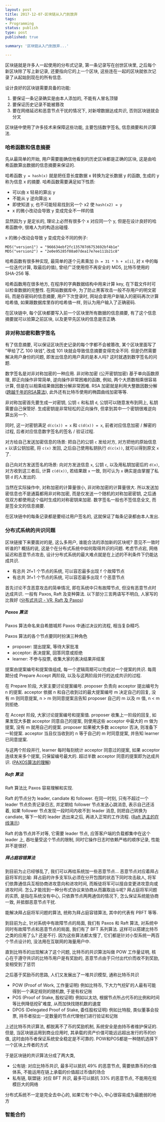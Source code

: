 ```yaml
---
layout: post
title: 2017-12-07-区块链从入门到放弃
tags:
- Programming
status: publish
type: post
published: true

summary: '区块链从入门到放弃...'

---
```


区块链就是许多人一起使用的分布式记录, 第一条记录写在创世区块里, 之后每个新区块除了写上新记录, 还要指向它的上一个区块, 这些连在一起的区块就依次记录了从起始到现在的所有信息.

设计良好的区块链需要具备的功能:

1. 要保证一条记录确实是由本人添加的, 不能有人冒名顶替
2. 要保证历史记录不能被篡改
3. 要在网络延迟和恶意节点干扰的情况下, 对新增数据达成共识, 否则区块链就会分叉

区块链中使用了许多技术来保障这些功能, 主要包括数字签名, 信息摘要和共识算法.



### 哈希函数和信息摘要

先从最简单的开始, 用户需要能确信他看到的历史区块都是正确的区块, 这是由哈希函数算出数据的信息摘要来保证的.

哈希函数 `y = hash(x)` 就是把任意长度数据 x 转换为定长数据 y 的函数, 生成的 y 称为信息 x 的摘要. 哈希函数需要满足如下性质:

- 可以由 x 轻易的算出 y
- 不能从 y 逆向算出 x
- 即使知道 y, 也不可能轻易找到另一个 x2 使 `hash(x2) = y`
- x 的微小改动会导致 y 变成完全不一样的值

显然因为 y 是定长的, 理论上必然有很多个 x 对应同一个 y, 但是在设计良好的哈希函数中, 很难人为的构造出碰撞.

x 的微小改动会导致 y 变成完全不同的例子:

    MD5("version1") = "966634ebf2fc135707d6753692bf4b1e"
    MD5("version2") = "2e0e95285f08a07dea17e7ee111b21c8"

哈希函数有很多种实现, 最简单的逐个元素乘加 (`h = 31 * h + x[i]`, 对 x 中的每一位迭代计算, 取最后的值), 曾经广泛使用但不再安全的 MD5, 比特币使用的 SHA-256 等.

哈希函数用在很多地方, 在程序的字典数据结构中用来计算 key, 在下载文件时可以检查数据的完整性. 在网站数据库中, 为了防止黑客攻击一般不存用户的明文密码, 而是存密码的信息摘要, 用户下次登录时, 网站会拿用户新输入的密码再次计算哈希值, 如果跟数据库里存的哈希值一样, 则认为用户输入了正确密码.

在区块链中, 每个区块都要写入前一个区块里所有数据的信息摘要, 有了这个信息摘要就可以验算之前区块, 以及更早先区块的信息是否正确.



### 非对称加密和数字签名

有了信息摘要, 可以保证区块历史记录的每个字都不会被篡改, 某个区块里面写了 "甲给了乙 100 块钱", 改成 101 块就会导致信息摘要变得完全不同. 但是仍然需要解决用户身份的问题, 即发出信息的用户真的是本人吗? 这时就遇到数字签名的问题.

数字签名是对非对称加密的一种应用. 非对称加密 (公开密钥加密) 基于单向函数原理, 即正向操作非常简单, 逆向操作非常困难的函数, 例如, 两个大质数相乘很容易计算, 但是在以相乘结果做因数分解非常困难. RSA 加密就是利用大整数因数分解 ([跨越千年的RSA算法](http://www.matrix67.com/blog/archives/5100)), 此外还有比特币使用的椭圆曲线加密等等.

非对称加密首先要生成一对密钥, 公钥 `c` 和私钥 `d`, 公钥可以随意发布到网上, 私钥需要自己保管好. 生成密钥是非常轻松的正向操作, 但拿到其中一个密钥很难逆向算出另一个.

同时, 这一对密钥满足 `d(c(x)) = x` 和 `c(d(x)) = x`, 前者对应信息加密 / 解密的过程, 后者对应信息数字签名的签名 / 验证过程.

对方给自己发送加密信息的场景: 把自己的公钥 `c` 发给对方, 对方把他的原始信息 `x` 以该公钥加密, 将 `c(x)` 发回, 之后自己使用私钥执行 `d(c(x))`, 就可以得到原文 `x` 了.

自己向对方发送签名的场景: 向对方发送信息 `x`, 公钥 `c`, 以及用私钥加密后的 `d(x)`, 对方收到这三者后, 计算 `c(d(x))`, 若结果跟 `x` 一致, 则可认为 `x` 确实是由掌握了私钥 `d` 的人发出的.

当然在实际操作中, 对称加密的计算量很小, 非对称加密的计算量很大. 所以发送加密信息也不是通篇都用非对称加密, 而是仅发送一个随机的对称加密密钥, 之后通信双方都使用这个临时生成的对称密钥来加密. 数字签名一般也不签信息全文, 而是签全文的信息摘要.

在区块链中的每条记录都是要经过用户签名的, 这就保证了每条记录都由本人发出.



### 分布式系统的共识问题

区块链接下来要面对的是, 这么多用户, 谁能合法的添加新的区块呢? 意见不一致时听谁的? 概括的说, 这是个在分布式系统中如何取得共识的问题. 考虑节点宕, 网络延迟和恶意节点攻击, 设计分布式系统的最大难点就是在上述的不利条件下仍能达成共识.

- 有总共 2f+1 个节点的系统, 可以容忍最多出现 f 个故障节点
- 有总共 3f+1 个节点的系统, 可以容忍最多出现 f 个恶意节点

首先讨论不含恶意攻击的简单情况, 即在系统中只有故障节点, 但没有恶意节点时达成共识. 一般有 Paxos, Raft 及变种算法. 以下部分三言两语写不明白, 人家写的比我好 ([分布式共识 - VR, Raft 及 Paxos](http://blog.kongfy.com/2016/05/%e5%88%86%e5%b8%83%e5%bc%8f%e5%85%b1%e8%af%86consensus%ef%bc%9aviewstamped%e3%80%81raft%e5%8f%8apaxos/))



##### Paxos 算法

Paxos 算法命名来自希腊城邦 Paxos 中通过决议的流程, 相当复杂精巧.

Paxos 算法的各个节点要同时扮演三种角色

- proposer: 提出提案, 等待大家批准
- acceptor: 表决提案, 回答同意或拒绝
- learner: 不参与投票, 收集大家的表决结果并结案

提案由提案编号和提案值组成, 每一个逻辑周期可以完成对一个提案的共识. 每周期分成 Prepare Accept 两阶段, 以及与这两阶段并行的达成共识的过程.

在 Prepare 阶段, 大家主要讨论提案编号. proposer 负责向 acceptor 提出编号为 n 的提案. acceptor 依据 n 和自己收到过的最大提案编号 m 决定自己的回复, 没有 m 则同意提案, n > m 则同意提案且告知 proposer 自己的 m 以及 m 值, n < m 则拒绝.

在 Accept 阶段, 大家讨论提案编号和提案值. proposer 收集上一阶段的回复, 如果发现大多数 acceptor 同意自己的提案, 则使用这些 acceptor 中最大的 m 做为提案, 没有 m 就用自己的提案. proposer 如果被大多数 acceptor 否决, 则准备下一轮提案. acceptor 当且仅当收到的 n 等于自己的 m 时同意提案, 并告知 learner 已同意提案.

与这两个阶段并行, learner 每时每刻统计 acceptor 同意过的提案, 如果 acceptor 连续发来多个提案, 只保留编号最大的. 超过半数 acceptor 同意的提案即为达成共识. ([PAXOS算法的理解](https://zhuanlan.zhihu.com/p/24788205))

##### Raft 算法

Raft 算法比 Paxos 容易理解和实现.

Raft 的节点分为 leader, candiate 和 follower. 在同一时刻, 只有不超过一个 leader 节点负责记录日志, 并定期给 follower 节点发送心跳消息, 表示自己还活着, 如果 follower 节点发现一段时间内收不到 leader 消息, 则把自己转换为 candiate, 等下一轮的 leader 选出来之后, 再进入正常的工作流程. ([Raft 选主的在线演示](https://raft.github.io/))

Raft 的各节点并不对等, 它需要 leader 节点, 应答客户端的负载都集中在这个 leader 上, 吞吐量受这个节点的限制, 同时它操作日志时依赖严格的顺序记录, 性能并不是很好.



##### 拜占庭容错算法

到目前为止已经够乱了, 我们可以再给系统加一些恶意节点... 恶意节点对应着拜占庭将军的比喻: 拜占庭的许多支军队必须在分开包围的状态下同时攻击敌人, 将军们依靠通信兵互相协商进攻意向和进攻时间, 而叛徒将军可以擅自变更进攻意向或进攻时间. 怎么才能找到一种分布式协议来协商从而赢取战斗呢? 拜占庭将军问题的实质, 是指在系统没有中心, 只依靠节点两两通信的情况下, 怎么保证系统能协商一致, 并抵御恶意节点干扰.

能解决拜占庭将军问题的算法, 统称为拜占庭容错算法, 其中的代表有 PBFT 等等.





到目前为止, 针对系统中有故障节点的局面, 我们有 Paxos 和 Raft 算法, 对系统中同时有故障节点和恶意节点的局面, 我们有了 BFT 系列算法. 这样可以搭建比特币之类的应用了么? 还是不行. 因为这些算法都太慢了, 它们都是针对小型系统一两百个节点设计的, 没法用在互联网的海量用户中.

直到比特币的出现解决了这个问题, 比特币的共识算法叫做 POW 工作量证明, 核心在于遵守共识的比特币用户是有奖励的, 恶意节点由于只付出代价而收不到奖励, 变相受到了惩罚

之后基于奖励币的思路, 人们又发展出了一堆共识模型, 通称比特币共识

- POW (Proof of Work, 工作量证明) 例如比特币, 下大力气挖矿的人最有可能得到一个满足规则的随机数, 于是有权记账
- POS (Proof of Stake, 股权证明) 例如以太坊, 根据节点所占代币的比例和时间等比例降低挖矿难度, 从而加快找随机数的速度
- DPOS (Delegated Proof of Stake, 委任股权证明) 例如比特股, 类似董事会投票, 持币者投出一定数量的节点代理他们进行验证和记账

上述比特币共识算法, 都脱离不了币的奖励机制, 系统安全是由持币者维护保证的. 但是, 当区块链运用到商业应用时, 其承载的资产价值可能远远超出发行的币的价值, 这时由持币者保证系统安全稳定是不可靠的. POW和POS都是一种随机选择下一个区块上传者的方式

于是区块链的共识算法分成了两大类,

- 公有链: 对应比特币共识, 最多可以抵抗 49% 的恶意节点, 需要依靠币的价值体系, 不能运用在链上承载的价值超过币值的场合
- 私有链, 联盟链: 对应 BFT 共识, 最多可以抵抗 33% 的恶意节点, 不能用在规模巨大的网络




分布式系统不一定是完全去中心的, 如果它有个中心, 中心很容易成为最脆弱的地方



### 智能合约
